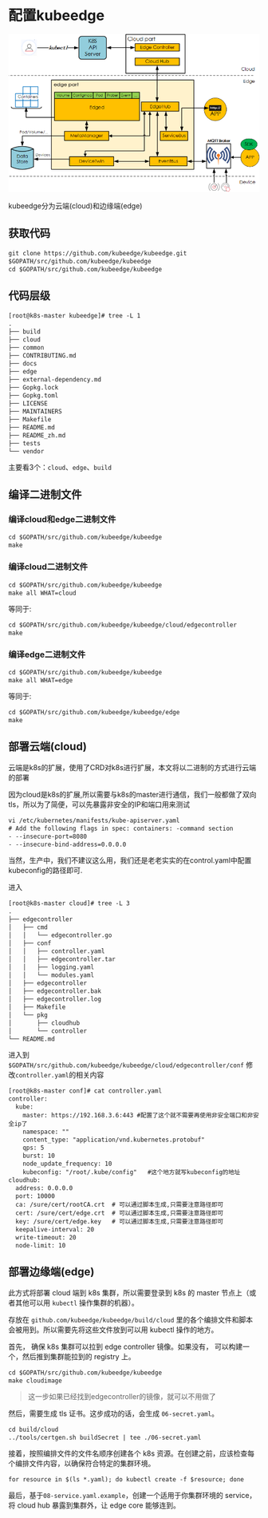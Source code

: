 <!-- toc -->
# 配置kubeedge
![](assets/markdown-img-paste-20190424233749805.png)

kubeedge分为云端(cloud)和边缘端(edge)

## 获取代码

```
git clone https://github.com/kubeedge/kubeedge.git $GOPATH/src/github.com/kubeedge/kubeedge
cd $GOPATH/src/github.com/kubeedge/kubeedge
```

## 代码层级
```
[root@k8s-master kubeedge]# tree -L 1
.
├── build
├── cloud
├── common
├── CONTRIBUTING.md
├── docs
├── edge
├── external-dependency.md
├── Gopkg.lock
├── Gopkg.toml
├── LICENSE
├── MAINTAINERS
├── Makefile
├── README.md
├── README_zh.md
├── tests
└── vendor
```

主要看3个：`cloud`、`edge`、`build`



## 编译二进制文件

### 编译cloud和edge二进制文件
```
cd $GOPATH/src/github.com/kubeedge/kubeedge
make
```

### 编译cloud二进制文件
```
cd $GOPATH/src/github.com/kubeedge/kubeedge
make all WHAT=cloud
```
等同于:
```
cd $GOPATH/src/github.com/kubeedge/kubeedge/cloud/edgecontroller
make
```

### 编译edge二进制文件
```
cd $GOPATH/src/github.com/kubeedge/kubeedge
make all WHAT=edge
```
等同于:
```
cd $GOPATH/src/github.com/kubeedge/kubeedge/edge
make
```




## 部署云端(cloud)
云端是k8s的扩展，使用了CRD对k8s进行扩展，本文将以二进制的方式进行云端的部署

因为cloud是k8s的扩展,所以需要与k8s的master进行通信，我们一般都做了双向tls，所以为了简便，可以先暴露非安全的IP和端口用来测试
```
vi /etc/kubernetes/manifests/kube-apiserver.yaml
# Add the following flags in spec: containers: -command section
- --insecure-port=8080
- --insecure-bind-address=0.0.0.0
```

当然，生产中，我们不建议这么用，我们还是老老实实的在control.yaml中配置kubeconfig的路径即可.

进入
```
[root@k8s-master cloud]# tree -L 3
.
├── edgecontroller
│   ├── cmd
│   │   └── edgecontroller.go
│   ├── conf
│   │   ├── controller.yaml
│   │   ├── edgecontroller.tar
│   │   ├── logging.yaml
│   │   └── modules.yaml
│   ├── edgecontroller
│   ├── edgecontroller.bak
│   ├── edgecontroller.log
│   ├── Makefile
│   └── pkg
│       ├── cloudhub
│       └── controller
└── README.md
```

进入到`$GOPATH/src/github.com/kubeedge/kubeedge/cloud/edgecontroller/conf`
修改`controller.yaml`的相关内容
```
[root@k8s-master conf]# cat controller.yaml
controller:
  kube:
    master: https://192.168.3.6:443 #配置了这个就不需要再使用非安全端口和非安全ip了
    namespace: ""
    content_type: "application/vnd.kubernetes.protobuf"
    qps: 5
    burst: 10
    node_update_frequency: 10
    kubeconfig: "/root/.kube/config"   #这个地方就写kubeconfig的地址
cloudhub:
  address: 0.0.0.0
  port: 10000
  ca: /sure/cert/rootCA.crt  # 可以通过脚本生成,只需要注意路径即可
  cert: /sure/cert/edge.crt  # 可以通过脚本生成,只需要注意路径即可
  key: /sure/cert/edge.key   # 可以通过脚本生成,只需要注意路径即可
  keepalive-interval: 20
  write-timeout: 20
  node-limit: 10
```


## 部署边缘端(edge)

此方式将部署 cloud 端到 k8s 集群，所以需要登录到 k8s 的 master 节点上（或者其他可以用 `kubectl` 操作集群的机器）。

存放在 `github.com/kubeedge/kubeedge/build/cloud` 里的各个编排文件和脚本会被用到。所以需要先将这些文件放到可以用 kubectl 操作的地方。

首先， 确保 k8s 集群可以拉到 edge controller 镜像。如果没有， 可以构建一个，然后推到集群能拉到的 registry 上。

```
cd $GOPATH/src/github.com/kubeedge/kubeedge
make cloudimage
```
> 这一步如果已经找到edgecontroller的镜像，就可以不用做了

然后，需要生成 tls 证书。这步成功的话，会生成 `06-secret.yaml`。

```
cd build/cloud
../tools/certgen.sh buildSecret | tee ./06-secret.yaml
```

接着，按照编排文件的文件名顺序创建各个 k8s 资源。在创建之前，应该检查每个编排文件内容，以确保符合特定的集群环境。

```
for resource in $(ls *.yaml); do kubectl create -f $resource; done
```

最后，基于`08-service.yaml.example`，创建一个适用于你集群环境的 service，
将 cloud hub 暴露到集群外，让 edge core 能够连到。
